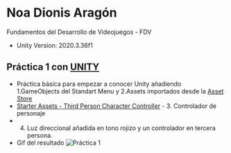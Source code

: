 # Noa Dionis Aragón 
Fundamentos del Desarrollo de Videojuegos - FDV
- Unity Version: 2020.3.36f1

## Práctica 1 con [UNITY](https://unity.com/es)

- Práctica básica para empezar a conocer Unity añadiendo 1.GameObjects del Standart Menu y 2.Assets importados desde la [Asset Store](https://assetstore.unity.com/?utm_source=google&utm_medium=cpc&utm_campaign=AS_AS_Assetstore_EMEA_FR_EN_N-A_SEM-GG_acquisition_BR-PR_2022-09_Evergreen_CC3022&utm_content=AS-CoreBrand&utm_term=asset%20store&gclid=CjwKCAjws--ZBhAXEiwAv-RNL6Orm9XGK5i31bYPLifJ7gZXTqeRt2yLPdt7TgdLWs-PX1FzEX4HKBoC7fUQAvD_BwE&gclsrc=aw.ds)
- [Starter Assets - Third Person Character Controller](https://assetstore.unity.com/packages/essentials/starter-assets-third-person-character-controller-196526) - 3. Controlador de personaje
- 4. Luz direccional añadida en tono rojizo y un controlador en tercera persona.
- Gif del resultado
![Práctica 1](https://user-images.githubusercontent.com/114673717/193822222-df5bb0ad-e25f-4635-9048-4a13fd040dfd.gif)
